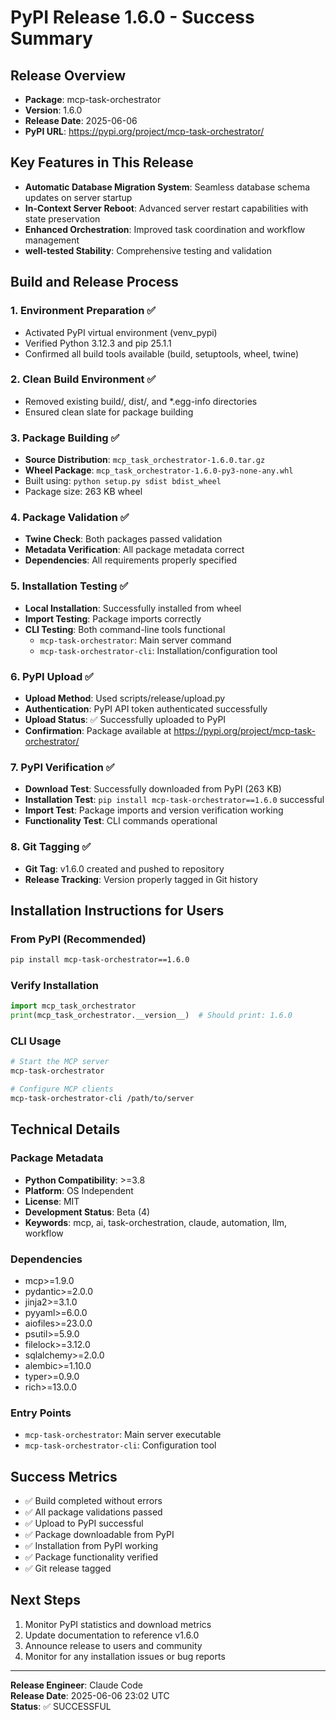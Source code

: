 # PyPI Release 1.6.0 - Success Summary

## Release Overview
- **Package**: mcp-task-orchestrator
- **Version**: 1.6.0
- **Release Date**: 2025-06-06
- **PyPI URL**: https://pypi.org/project/mcp-task-orchestrator/

## Key Features in This Release
- **Automatic Database Migration System**: Seamless database schema updates on server startup
- **In-Context Server Reboot**: Advanced server restart capabilities with state preservation
- **Enhanced Orchestration**: Improved task coordination and workflow management
- **well-tested Stability**: Comprehensive testing and validation

## Build and Release Process

### 1. Environment Preparation ✅
- Activated PyPI virtual environment (venv_pypi)
- Verified Python 3.12.3 and pip 25.1.1
- Confirmed all build tools available (build, setuptools, wheel, twine)

### 2. Clean Build Environment ✅
- Removed existing build/, dist/, and *.egg-info directories
- Ensured clean slate for package building

### 3. Package Building ✅
- **Source Distribution**: `mcp_task_orchestrator-1.6.0.tar.gz`
- **Wheel Package**: `mcp_task_orchestrator-1.6.0-py3-none-any.whl`
- Built using: `python setup.py sdist bdist_wheel`
- Package size: 263 KB wheel

### 4. Package Validation ✅
- **Twine Check**: Both packages passed validation
- **Metadata Verification**: All package metadata correct
- **Dependencies**: All requirements properly specified

### 5. Installation Testing ✅
- **Local Installation**: Successfully installed from wheel
- **Import Testing**: Package imports correctly
- **CLI Testing**: Both command-line tools functional
  - `mcp-task-orchestrator`: Main server command
  - `mcp-task-orchestrator-cli`: Installation/configuration tool

### 6. PyPI Upload ✅
- **Upload Method**: Used scripts/release/upload.py
- **Authentication**: PyPI API token authenticated successfully
- **Upload Status**: ✅ Successfully uploaded to PyPI
- **Confirmation**: Package available at https://pypi.org/project/mcp-task-orchestrator/

### 7. PyPI Verification ✅
- **Download Test**: Successfully downloaded from PyPI (263 KB)
- **Installation Test**: `pip install mcp-task-orchestrator==1.6.0` successful
- **Import Test**: Package imports and version verification working
- **Functionality Test**: CLI commands operational

### 8. Git Tagging ✅
- **Git Tag**: v1.6.0 created and pushed to repository
- **Release Tracking**: Version properly tagged in Git history

## Installation Instructions for Users

### From PyPI (Recommended)
```bash
pip install mcp-task-orchestrator==1.6.0
```

### Verify Installation
```python
import mcp_task_orchestrator
print(mcp_task_orchestrator.__version__)  # Should print: 1.6.0
```

### CLI Usage
```bash
# Start the MCP server
mcp-task-orchestrator

# Configure MCP clients
mcp-task-orchestrator-cli /path/to/server
```

## Technical Details

### Package Metadata
- **Python Compatibility**: >=3.8
- **Platform**: OS Independent
- **License**: MIT
- **Development Status**: Beta (4)
- **Keywords**: mcp, ai, task-orchestration, claude, automation, llm, workflow

### Dependencies
- mcp>=1.9.0
- pydantic>=2.0.0
- jinja2>=3.1.0
- pyyaml>=6.0.0
- aiofiles>=23.0.0
- psutil>=5.9.0
- filelock>=3.12.0
- sqlalchemy>=2.0.0
- alembic>=1.10.0
- typer>=0.9.0
- rich>=13.0.0

### Entry Points
- `mcp-task-orchestrator`: Main server executable
- `mcp-task-orchestrator-cli`: Configuration tool

## Success Metrics
- ✅ Build completed without errors
- ✅ All package validations passed
- ✅ Upload to PyPI successful
- ✅ Package downloadable from PyPI
- ✅ Installation from PyPI working
- ✅ Package functionality verified
- ✅ Git release tagged

## Next Steps
1. Monitor PyPI statistics and download metrics
2. Update documentation to reference v1.6.0
3. Announce release to users and community
4. Monitor for any installation issues or bug reports

---

**Release Engineer**: Claude Code  
**Release Date**: 2025-06-06 23:02 UTC  
**Status**: ✅ SUCCESSFUL